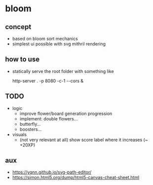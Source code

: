 # bloom

## concept

- based on bloom sort mechanics
- simplest ui possible with svg mithril rendering

## how to use

- statically serve the root folder with something like

    http-server . -p 8080 -c-1 --cors &

## TODO

- logic
    - improve flower/board generation progression
    - implement: double flowers...
    - butterfly...
    - boosters...
- visuals
    - (not very relevant at all) show score label where it increases (~ +20XP)

## aux

- https://yqnn.github.io/svg-path-editor/
- https://simon.html5.org/dump/html5-canvas-cheat-sheet.html
